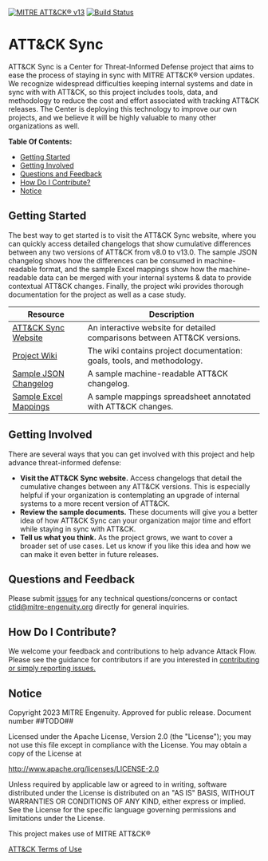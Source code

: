 [![MITRE ATT&CK® v13](https://img.shields.io/badge/MITRE%20ATT%26CK®-v13-red)](https://attack.mitre.org/versions/v13/)
[![Build Status](https://github.com/center-for-threat-informed-defense/attack-sync/actions/workflows/build.yml/badge.svg)](https://github.com/center-for-threat-informed-defense/attack-sync/actions/workflows/build.yml)

# ATT&CK Sync

ATT&CK Sync is a Center for Threat-Informed Defense project that aims to ease the
process of staying in sync with MITRE ATT&CK® version updates. We recognize widespread
difficulties keeping internal systems and date in sync with with ATT&CK, so this project
includes tools, data, and methodology to reduce the cost and effort associated with
tracking ATT&CK releases. The Center is deploying this technology to improve our own
projects, and we believe it will be highly valuable to many other organizations as well.

**Table Of Contents:**

- [Getting Started](#getting-started)
- [Getting Involved](#getting-involved)
- [Questions and Feedback](#questions-and-feedback)
- [How Do I Contribute?](#how-do-i-contribute)
- [Notice](#notice)

## Getting Started

The best way to get started is to visit the ATT&CK Sync website, where you can quickly
access detailed changelogs that show cumulative differences between any two versions of
ATT&CK from v8.0 to v13.0. The sample JSON changelog shows how the differences can be
consumed in machine-readable format, and the sample Excel mappings show how the
machine-readable data can be merged with your internal systems & data to provide
contextual ATT&CK changes. Finally, the project wiki provides thorough documentation for
the project as well as a case study.

| Resource                                                                                        | Description                                                              |
| ----------------------------------------------------------------------------------------------- | ------------------------------------------------------------------------ |
| [ATT&CK Sync Website](https://center-for-threat-informed-defense.github.io/attack-sync/)        | An interactive website for detailed comparisons between ATT&CK versions. |
| [Project Wiki](https://github.com/center-for-threat-informed-defense/attack-sync/wiki)          | The wiki contains project documentation: goals, tools, and methodology.  |
| [Sample JSON Changelog](https://github.com/center-for-threat-informed-defense/attack-sync/wiki) | A sample machine-readable ATT&CK changelog.                              |
| [Sample Excel Mappings](https://github.com/center-for-threat-informed-defense/attack-sync/wiki) | A sample mappings spreadsheet annotated with ATT&CK changes.             |

## Getting Involved

There are several ways that you can get involved with this project and help
advance threat-informed defense:

- **Visit the ATT&CK Sync website.** Access changelogs that detail the cumulative
  changes between any ATT&CK versions. This is especially helpful if your organization
  is contemplating an upgrade of internal systems to a more recent version of ATT&CK.
- **Review the sample documents.** These documents will give you a better idea of how
  ATT&CK Sync can your organization major time and effort while staying in sync with
  ATT&CK.
- **Tell us what you think.** As the project grows, we want to cover a broader set of
  use cases. Let us know if you like this idea and how we can make it even better in
  future releases.

## Questions and Feedback

Please submit
[issues](https://github.com/center-for-threat-informed-defense/attack-sync/issues) for
any technical questions/concerns or contact ctid@mitre-engenuity.org directly for
general inquiries.

## How Do I Contribute?

We welcome your feedback and contributions to help advance Attack Flow. Please see the
guidance for contributors if are you interested in [contributing or simply reporting
issues.](/CONTRIBUTING.md)

## Notice

Copyright 2023 MITRE Engenuity. Approved for public release. Document number ##TODO##

Licensed under the Apache License, Version 2.0 (the "License"); you may not use this
file except in compliance with the License. You may obtain a copy of the License at

http://www.apache.org/licenses/LICENSE-2.0

Unless required by applicable law or agreed to in writing, software distributed under
the License is distributed on an "AS IS" BASIS, WITHOUT WARRANTIES OR CONDITIONS OF ANY
KIND, either express or implied. See the License for the specific language governing
permissions and limitations under the License.

This project makes use of MITRE ATT&CK®

[ATT&CK Terms of Use](https://attack.mitre.org/resources/terms-of-use/)
